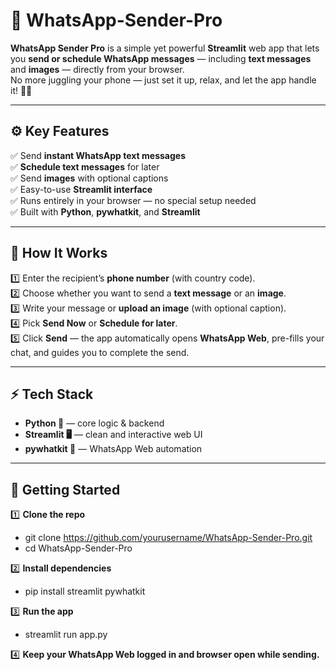 # 📲 WhatsApp-Sender-Pro

**WhatsApp Sender Pro** is a simple yet powerful **Streamlit** web app that lets you **send or schedule WhatsApp messages** — including **text messages** and **images** — directly from your browser.  
No more juggling your phone — just set it up, relax, and let the app handle it! 💬✨

---

## ⚙️ Key Features

✅ Send **instant WhatsApp text messages**  
✅ **Schedule text messages** for later  
✅ Send **images** with optional captions  
✅ Easy-to-use **Streamlit interface**  
✅ Runs entirely in your browser — no special setup needed  
✅ Built with **Python**, **pywhatkit**, and **Streamlit**

---

## 🔐 How It Works

1️⃣ Enter the recipient’s **phone number** (with country code).  
2️⃣ Choose whether you want to send a **text message** or an **image**.  
3️⃣ Write your message or **upload an image** (with optional caption).  
4️⃣ Pick **Send Now** or **Schedule for later**.  
5️⃣ Click **Send** — the app automatically opens **WhatsApp Web**, pre-fills your chat, and guides you to complete the send.  

---

## ⚡ Tech Stack

- **Python 🐍** — core logic & backend
- **Streamlit 🖥️** — clean and interactive web UI
- **pywhatkit 📲** — WhatsApp Web automation

---

## 🚀 Getting Started

1️⃣ **Clone the repo**
- git clone https://github.com/yourusername/WhatsApp-Sender-Pro.git
- cd WhatsApp-Sender-Pro

2️⃣ **Install dependencies**
- pip install streamlit pywhatkit

3️⃣ **Run the app**
- streamlit run app.py

4️⃣ **Keep your WhatsApp Web logged in and browser open while sending.**
